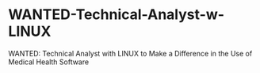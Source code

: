 # WANTED-Technical-Analyst-w-LINUX
WANTED: Technical Analyst with LINUX to Make a Difference in the Use of Medical Health Software
